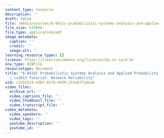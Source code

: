 ```yaml
---
content_type: resource
description: ''
draft: false
file: /media/courses/6-041sc-probabilistic-systems-analysis-and-applied-probability-fall-2013/c33522c4ed8f01784939251e6f716ea6_MIT6_041SCF13_No_9_Ch1_NetworkReliability_300k.pdf
file_size: 533846
file_type: application/pdf
image_metadata:
  caption: ''
  credit: ''
  image-alt: ''
learning_resource_types: []
license: https://creativecommons.org/licenses/by-nc-sa/4.0/
ocw_type: OCWFile
resourcetype: Document
title: "6.041SC Probabilistic Systems Analysis and Applied Probability, Fall 2013Transcript\
  \ \u2013 Tutorial: Network Reliability"
uid: c33522c4-ed8f-0178-4939-251e6f716ea6
video_files:
  archive_url: ''
  video_captions_file: ''
  video_thumbnail_file: ''
  video_transcript_file: ''
video_metadata:
  video_speakers: ''
  video_tags: ''
  youtube_description: ''
  youtube_id: ''
---
```


